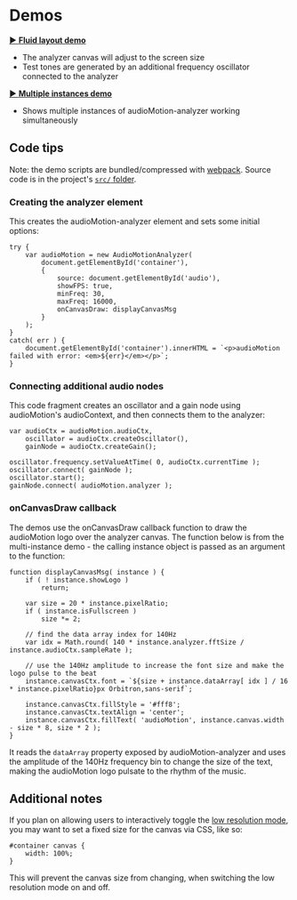 Demos
=====

[▶ **Fluid layout demo**](https://hvianna.github.io/audioMotion-analyzer/demo/fluid.html)

  + The analyzer canvas will adjust to the screen size
  + Test tones are generated by an additional frequency oscillator connected to the analyzer

[▶ **Multiple instances demo**](https://hvianna.github.io/audioMotion-analyzer/demo/multi.html)

  + Shows multiple instances of audioMotion-analyzer working simultaneously

## Code tips

Note: the demo scripts are bundled/compressed with [webpack](https://webpack.js.org/). Source code is in the project's [`src/` folder](https://github.com/hvianna/audioMotion-analyzer/tree/master/src/).

### Creating the analyzer element

This creates the audioMotion-analyzer element and sets some initial options:

```
try {
    var audioMotion = new AudioMotionAnalyzer(
        document.getElementById('container'),
        {
            source: document.getElementById('audio'),
            showFPS: true,
            minFreq: 30,
            maxFreq: 16000,
            onCanvasDraw: displayCanvasMsg
        }
    );
}
catch( err ) {
    document.getElementById('container').innerHTML = `<p>audioMotion failed with error: <em>${err}</em></p>`;
}
```

### Connecting additional audio nodes

This code fragment creates an oscillator and a gain node using audioMotion's audioContext, and then connects them to the analyzer:

```
var audioCtx = audioMotion.audioCtx,
    oscillator = audioCtx.createOscillator(),
    gainNode = audioCtx.createGain();

oscillator.frequency.setValueAtTime( 0, audioCtx.currentTime );
oscillator.connect( gainNode );
oscillator.start();
gainNode.connect( audioMotion.analyzer );
```

### onCanvasDraw callback

The demos use the onCanvasDraw callback function to draw the audioMotion logo over the analyzer canvas.
The function below is from the multi-instance demo - the calling instance object is passed as an argument to the function:

```
function displayCanvasMsg( instance ) {
    if ( ! instance.showLogo )
        return;

    var size = 20 * instance.pixelRatio;
    if ( instance.isFullscreen )
        size *= 2;

    // find the data array index for 140Hz
    var idx = Math.round( 140 * instance.analyzer.fftSize / instance.audioCtx.sampleRate );

    // use the 140Hz amplitude to increase the font size and make the logo pulse to the beat
    instance.canvasCtx.font = `${size + instance.dataArray[ idx ] / 16 * instance.pixelRatio}px Orbitron,sans-serif`;

    instance.canvasCtx.fillStyle = '#fff8';
    instance.canvasCtx.textAlign = 'center';
    instance.canvasCtx.fillText( 'audioMotion', instance.canvas.width - size * 8, size * 2 );
}
```

It reads the `dataArray` property exposed by audioMotion-analyzer and uses the amplitude of the 140Hz frequency bin to change the size of the text, making the audioMotion logo pulsate to the rhythm of the music.


## Additional notes

If you plan on allowing users to interactively toggle the [low resolution mode](https://github.com/hvianna/audioMotion-analyzer/blob/master/demo/README.md#lores-boolean), you may want to set a fixed size for the canvas via CSS, like so:

```
#container canvas {
    width: 100%;
}
```

This will prevent the canvas size from changing, when switching the low resolution mode on and off.